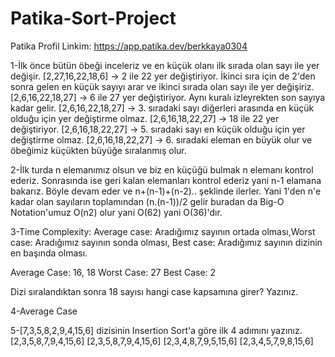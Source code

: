 # Patika-Sort-Project
Patika Profil Linkim: https://app.patika.dev/berkkaya0304

1-İlk önce bütün öbeği inceleriz ve en küçük olanı ilk sırada olan sayı ile yer değişir.
[2,27,16,22,18,6] -> 2 ile 22 yer değiştiriyor.
İkinci sıra için de 2'den sonra gelen en küçük sayıyı arar ve ikinci sırada olan sayı ile yer değişiriz.
[2,6,16,22,18,27] -> 6 ile 27 yer değiştiriyor.
Aynı kuralı izleyrekten son sayıya kadar gelir.
[2,6,16,22,18,27] -> 3. sıradaki sayı diğerleri arasında en küçük olduğu için yer değiştirme olmaz.
[2,6,16,18,22,27] -> 18 ile 22 yer değiştiriyor.
[2,6,16,18,22,27] -> 5. sıradaki sayı en küçük olduğu için yer değiştirme olmaz.
[2,6,16,18,22,27] -> 6. sıradaki eleman en büyük olur ve öbeğimiz küçükten büyüğe sıralanmış olur.

2-İlk turda n elemanımız olsun ve biz en küçüğü bulmak n elemanı kontrol ederiz. Sonrasında ise geri kalan elemanları kontrol ederiz yani n-1 elamana bakarız. Böyle devam eder ve n+(n-1)+(n-2).. şeklinde ilerler. Yani 1'den n'e kadar olan sayıların toplamından (n.(n-1))/2 gelir buradan da Big-O Notation'umuz O(n2) olur yani O(62) yani O(36)'dır.

3-Time Complexity: Average case: Aradığımız sayının ortada olması,Worst case: Aradığımız sayının sonda olması, Best case: Aradığımız sayının dizinin en başında olması.

Average Case: 16, 18
Worst Case: 27
Best Case: 2

Dizi sıralandıktan sonra 18 sayısı hangi case kapsamına girer? Yazınız.

4-Average Case


5-[7,3,5,8,2,9,4,15,6] dizisinin Insertion Sort'a göre ilk 4 adımını yazınız.
[2,3,5,8,7,9,4,15,6]
[2,3,5,8,7,9,4,15,6]
[2,3,4,8,7,9,5,15,6]
[2,3,4,5,7,9,8,15,6]
